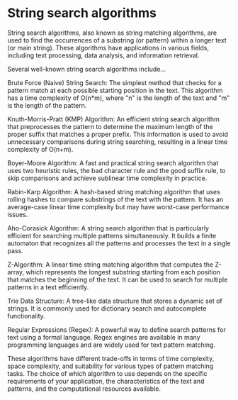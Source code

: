 # String search algorithms

String search algorithms, also known as string matching algorithms, are used to find the occurrences of a substring (or pattern) within a longer text (or main string). These algorithms have applications in various fields, including text processing, data analysis, and information retrieval.

Several well-known string search algorithms include…

Brute Force (Naive) String Search: The simplest method that checks for a pattern match at each possible starting position in the text. This algorithm has a time complexity of O(n*m), where "n" is the length of the text and "m" is the length of the pattern.

Knuth-Morris-Pratt (KMP) Algorithm: An efficient string search algorithm that preprocesses the pattern to determine the maximum length of the proper suffix that matches a proper prefix. This information is used to avoid unnecessary comparisons during string searching, resulting in a linear time complexity of O(n+m).

Boyer-Moore Algorithm: A fast and practical string search algorithm that uses two heuristic rules, the bad character rule and the good suffix rule, to skip comparisons and achieve sublinear time complexity in practice.

Rabin-Karp Algorithm: A hash-based string matching algorithm that uses rolling hashes to compare substrings of the text with the pattern. It has an average-case linear time complexity but may have worst-case performance issues.

Aho-Corasick Algorithm: A string search algorithm that is particularly efficient for searching multiple patterns simultaneously. It builds a finite automaton that recognizes all the patterns and processes the text in a single pass.

Z-Algorithm: A linear time string matching algorithm that computes the Z-array, which represents the longest substring starting from each position that matches the beginning of the text. It can be used to search for multiple patterns in a text efficiently.

Trie Data Structure: A tree-like data structure that stores a dynamic set of strings. It is commonly used for dictionary search and autocomplete functionality.

Regular Expressions (Regex): A powerful way to define search patterns for text using a formal language. Regex engines are available in many programming languages and are widely used for text pattern matching.

These algorithms have different trade-offs in terms of time complexity, space complexity, and suitability for various types of pattern matching tasks. The choice of which algorithm to use depends on the specific requirements of your application, the characteristics of the text and patterns, and the computational resources available.
